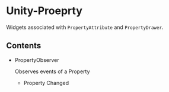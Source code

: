 # Unity-Proeprty

Widgets associated with `PropertyAttribute` and `PropertyDrawer`.

## Contents
- PropertyObserver
    
    Observes events of a Property

    - Property Changed